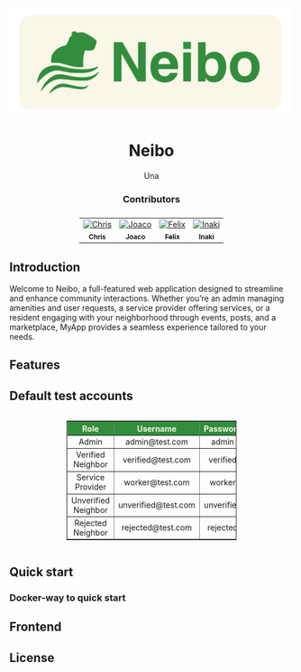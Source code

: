 <div align="center">

[![Neibo App Logo ][repo_logo_img]][page_url]

# Neibo

Una

### Contributors

<table style=" width: 100%;display: flex;
  flex-direction: row;
  justify-content: center;
  align-items: center; ">
  <tr>
     <td align="center"><a href="https://github.com/cijjas"><img src="https://avatars.githubusercontent.com/u/95446446?v=4" width="50px;" alt="Chris"/><br /><sub><b>Chris</b></sub></a></td>
      <td align="center"><a href="https://github.com/JoacoGirod"><img src="https://avatars.githubusercontent.com/u/62113898?v=4" width="50px;" alt="Joaco"/><br /><sub><b>Joaco</b></sub></a></td>
      <td align="center"><a href="https://github.com/flopezmenardi"><img src="https://avatars.githubusercontent.com/u/95313072?v=4" width="50px;" alt="Felix"/><br /><sub><b>Felix</b></sub></a></td>
      <td align="center"><a href="https://github.com/meursault00"><img src="https://avatars.githubusercontent.com/u/95638674?v=4" width="50px;" alt="Inaki"/><br /><sub><b>Inaki</b></sub></a></td>
  </tr>
</table>

</div>

## Introduction

Welcome to Neibo, a full-featured web application designed to streamline and enhance community interactions. Whether you’re an admin managing amenities and user requests, a service provider offering services, or a resident engaging with your neighborhood through events, posts, and a marketplace, MyApp provides a seamless experience tailored to your needs.


## Features

## Default test accounts

<div  style=" width: 100%;display: flex;
  flex-direction: row;
  justify-content: center;
  align-items: center; ">
<div style="width: 100%; display: flex; justify-content: center; align-items: center;">
    <table border="1" style="border-collapse: collapse; width: 60%; text-align: center;">
        <thead>
            <tr style="background-color: #328d3d; color:#faf6e8">
                <th>Role</th>
                <th>Username</th>
                <th>Password</th>
            </tr>
        </thead>
        <tbody>
            <tr>
                <td>Admin</td>
                <td>admin@test.com</td>
                <td>admin</td>
            </tr>
            <tr>
                <td>Verified Neighbor</td>
                <td>verified@test.com</td>
                <td>verified</td>
            </tr>
            <tr>
                <td>Service Provider</td>
                <td>worker@test.com</td>
                <td>worker</td>
            </tr>
            <tr>
                <td>Unverified Neighbor</td>
                <td>unverified@test.com</td>
                <td>unverified</td>
            </tr>
            <tr>
                <td>Rejected Neighbor</td>
                <td>rejected@test.com</td>
                <td>rejected</td>
            </tr>
        </tbody>
    </table>
</div>
</div>

## Quick start

### Docker-way to quick start


## Frontend

## License

<!-- Go -->

<!-- Repository -->

[page_url]: http://old-pawserver.it.itba.edu.ar/paw-2023b-02
[repo_logo_img]: /frontend/src/assets/images/banner_neibo.png

<!-- Project -->

<!-- Author -->

<!-- Readme links -->

<!-- Other projects links -->
